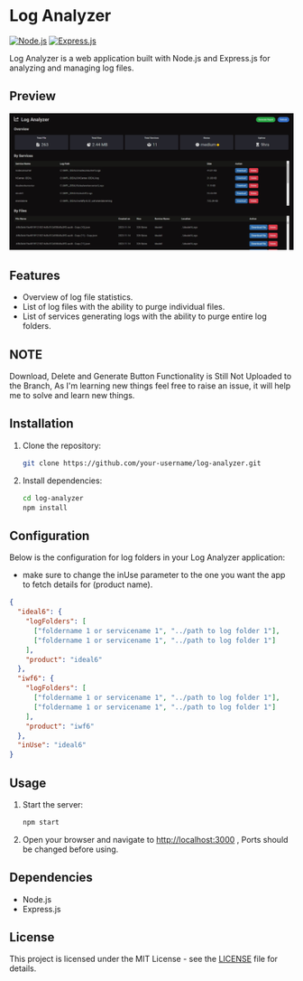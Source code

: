 # Log Analyzer

[![Node.js](https://img.shields.io/badge/Node.js-v14.17.5-green)](https://nodejs.org/)
[![Express.js](https://img.shields.io/badge/Express.js-v4.17.1-blue)](https://expressjs.com/)

Log Analyzer is a web application built with Node.js and Express.js for analyzing and managing log files.

## Preview

![Dashboard Preview](ui/ui.jpg)

## Features

- Overview of log file statistics.
- List of log files with the ability to purge individual files.
- List of services generating logs with the ability to purge entire log folders.


## NOTE 
Download, Delete and Generate Button Functionality is Still Not Uploaded to the Branch, As I'm learning new things feel free to raise an issue, it will help me to solve and learn new things.

## Installation

1. Clone the repository:

    ```bash
    git clone https://github.com/your-username/log-analyzer.git
    ```

2. Install dependencies:

    ```bash
    cd log-analyzer
    npm install
    ```
## Configuration

Below is the configuration for log folders in your Log Analyzer application:
* make sure to change the inUse parameter to the one you want the app to fetch details for (product name).

```json
{
  "ideal6": {
    "logFolders": [
      ["foldername 1 or servicename 1", "../path to log folder 1"],
      ["foldername 1 or servicename 1", "../path to log folder 1"]
    ],
    "product": "ideal6"
  },
  "iwf6": {
    "logFolders": [
      ["foldername 1 or servicename 1", "../path to log folder 1"],
      ["foldername 1 or servicename 1", "../path to log folder 1"]
    ],
    "product": "iwf6"
  },
  "inUse": "ideal6"
}
```


## Usage

1. Start the server:

    ```bash
    npm start
    ```

2. Open your browser and navigate to [http://localhost:3000](http://localhost:3000) , Ports should be changed before using.


## Dependencies

- Node.js
- Express.js

## License

This project is licensed under the MIT License - see the [LICENSE](LICENSE) file for details.